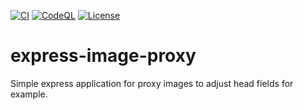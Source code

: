[![CI](https://github.com/manuelhenke/express-image-proxy/actions/workflows/ci.yml/badge.svg)](https://github.com/manuelhenke/express-image-proxy/actions/workflows/ci.yml)
[![CodeQL](https://github.com/manuelhenke/express-image-proxy/actions/workflows/codeql-analysis.yml/badge.svg)](https://github.com/manuelhenke/express-image-proxy/actions/workflows/codeql-analysis.yml)
[![License](https://img.shields.io/github/license/manuelhenke/express-image-proxy)](./LICENSE)

# express-image-proxy

Simple express application for proxy images to adjust head fields for example.
